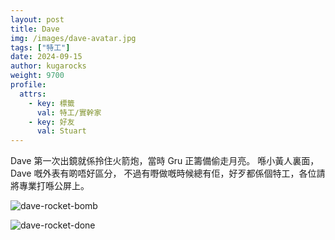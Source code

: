 ```yaml
---
layout: post
title: Dave
img: /images/dave-avatar.jpg
tags: ["特工"]
date: 2024-09-15
author: kugarocks
weight: 9700
profile:
  attrs:
    - key: 標籤
      val: 特工/實幹家
    - key: 好友
      val: Stuart
---
```


Dave 第一次出鏡就係拎住火箭炮，當時 Gru 正籌備偷走月亮。
喺小黃人裏面，Dave 嘅外表有啲唔好區分，
不過有嘢做嘅時候總有佢，好歹都係個特工，各位請將專業打喺公屏上。

![dave-rocket-bomb](/images/dave-rocket-bomb.jpg)

![dave-rocket-done](/images/dave-rocket-done.jpg)